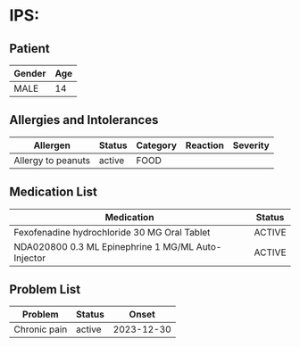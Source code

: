 # IPS:

## Patient

|Gender|Age|
|---|---|
|MALE|14|

## Allergies and Intolerances

|Allergen|Status|Category|Reaction|Severity|
|---|---|---|---|---|
|Allergy to peanuts|active|FOOD|||

## Medication List

|Medication|Status|
|---|---|
|Fexofenadine hydrochloride 30 MG Oral Tablet|ACTIVE|
|NDA020800 0.3 ML Epinephrine 1 MG/ML Auto-Injector|ACTIVE|

## Problem List

|Problem|Status|Onset|
|---|---|---|
|Chronic pain|active|2023-12-30|

